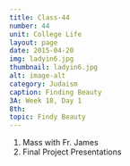 ```yaml
---
title: Class-44
number: 44	
unit: College Life
layout: page
date: 2015-04-20
img: ladyin6.jpg
thumbnail: ladyin6.jpg
alt: image-alt
category: Judaism
caption: Finding Beauty
3A: Week 18, Day 1
8th: 
topic: Findy Beauty
---
```

1. Mass with Fr. James
2. Final Project Presentations
